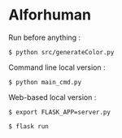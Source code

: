 # Alforhuman

Run before anything :

`$ python src/generateColor.py`


Command line local version : 


`$ python main_cmd.py`

 
Web-based local version : 

`$ export FLASK_APP=server.py`

`$ flask run `

